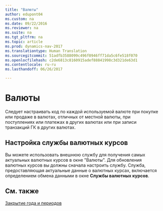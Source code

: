 ```yaml
---
title: "Валюты"
author: edupont04
ms.custom: na
ms.date: 09/22/2016
ms.reviewer: na
ms.suite: na
ms.tgt_pltfrm: na
ms.topic: article
ms.prod: dynamics-nav-2017
ms.translationtype: Human Translation
ms.sourcegitcommit: 51adfb3588099c496f0946ff71da5c6fe518f070
ms.openlocfilehash: c2de6813c8160915adef88841998c3d321de63d1
ms.contentlocale: ru-ru
ms.lasthandoff: 06/26/2017

---
```


# <a name="currencies"></a>Валюты
Следует настраивать код по каждой используемой валюте при покупке или продаже в валютах, отличных от местной валюты, при поступлениях или платежах в других валютах или при записи транзакций ГК в других валютах.  

## <a name="set-up-a-currency-exchange-rate-service"></a>Настройка службы валютных курсов
Вы можете использовать внешнюю службу для получения самых актуальных валютных курсов в окне "Валюты". Для обновления валютных курсов вы должны сначала настроить службу.
Служба, предоставляющая актуальные данные о валютных курсах, включается определением обмена данными в окне **Службы валютных курсов**.  

## <a name="see-also"></a>См. также
[Закрытие года и периодов](year-close-years-periods.md)

